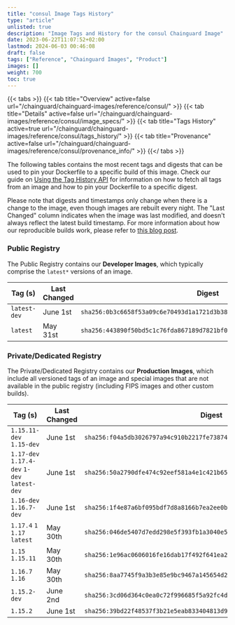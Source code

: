 ```yaml
---
title: "consul Image Tags History"
type: "article"
unlisted: true
description: "Image Tags and History for the consul Chainguard Image"
date: 2023-06-22T11:07:52+02:00
lastmod: 2024-06-03 00:46:08
draft: false
tags: ["Reference", "Chainguard Images", "Product"]
images: []
weight: 700
toc: true
---
```


{{< tabs >}}
{{< tab title="Overview" active=false url="/chainguard/chainguard-images/reference/consul/" >}}
{{< tab title="Details" active=false url="/chainguard/chainguard-images/reference/consul/image_specs/" >}}
{{< tab title="Tags History" active=true url="/chainguard/chainguard-images/reference/consul/tags_history/" >}}
{{< tab title="Provenance" active=false url="/chainguard/chainguard-images/reference/consul/provenance_info/" >}}
{{</ tabs >}}

The following tables contains the most recent tags and digests that can be used to pin your Dockerfile to a specific build of this image. Check our guide on [Using the Tag History API](/chainguard/chainguard-images/using-the-tag-history-api/) for information on how to fetch all tags from an image and how to pin your Dockerfile to a specific digest.

Please note that digests and timestamps only change when there is a change to the image, even though images are rebuilt every night. The "Last Changed" column indicates when the image was last modified, and doesn't always reflect the latest build timestamp. For more information about how our reproducible builds work, please refer to [this blog post](https://www.chainguard.dev/unchained/reproducing-chainguards-reproducible-image-builds).

### Public Registry
The Public Registry contains our **Developer Images**, which typically comprise the `latest*` versions of an image.

| Tag (s)       | Last Changed | Digest                                                                    |
|---------------|--------------|---------------------------------------------------------------------------|
|  `latest-dev` | June 1st     | `sha256:0b3c6658f53a09c6e70493d1a1721d3b385ae00c31f77a5b1674b4237c20c718` |
|  `latest`     | May 31st     | `sha256:443890f50bd5c1c76fda867189d7821bf088ecaf02fb99fc73790bce61a335eb` |


### Private/Dedicated Registry
The Private/Dedicated Registry contains our **Production Images**, which include all versioned tags of an image and special images that are not available in the public registry (including FIPS images and other custom builds).

| Tag (s)                                       | Last Changed | Digest                                                                    |
|-----------------------------------------------|--------------|---------------------------------------------------------------------------|
|  `1.15.11-dev` `1.15-dev`                     | June 1st     | `sha256:f04a5db3026797a94c910b2217fe73874f8822855605bcd45eb3f48daf267dba` |
|  `1.17-dev` `1.17.4-dev` `1-dev` `latest-dev` | June 1st     | `sha256:50a2790dfe474c92eef581a4e1c421b657dea91966281744a57d254e72ecade6` |
|  `1.16-dev` `1.16.7-dev`                      | June 1st     | `sha256:1f4e87a6bf095bdf7d8a8166b7ea2ee0bb1f71dfaefc881a6aa8c46ba6b659f5` |
|  `1.17.4` `1` `1.17` `latest`                 | May 30th     | `sha256:046de5407d7edd298e5f393fb1a3040e5f22fab63c6043d6f4ba040f03c738dd` |
|  `1.15` `1.15.11`                             | May 30th     | `sha256:1e96ac0606016fe16dab17f492f641ea2c844a21ab4688792b6266852d5b24a0` |
|  `1.16.7` `1.16`                              | May 30th     | `sha256:8aa7745f9a3b3e85e9bc9467a145654d2e22610a377f67c5ade0927626e2d5fd` |
|  `1.15.2-dev`                                 | June 2nd     | `sha256:3cd06d364c0ea0c72f996685f5a92fc4d6836538b9bf80e35884d026e1fe3dcb` |
|  `1.15.2`                                     | June 1st     | `sha256:39bd22f48537f3b21e5eab833404813d917bbb02bd5b1de0c1c19797e719d294` |

